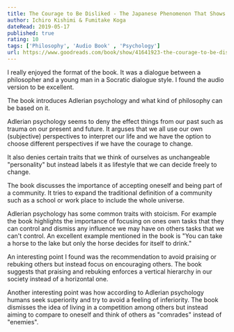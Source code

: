 ```yaml
---
title: The Courage to Be Disliked - The Japanese Phenomenon That Shows You How to Change Your Life and Achieve Real Happiness
author: Ichiro Kishimi & Fumitake Koga
dateRead: 2019-05-17
published: true
rating: 10
tags: ['Philosophy', 'Audio Book' , 'Psychology']
url: https://www.goodreads.com/book/show/41641923-the-courage-to-be-disliked
---
```


I really enjoyed the format of the book. It was a dialogue between a philosopher and a young man in a Socratic dialogue style. I found the audio version to be excellent.

The book introduces Adlerian psychology and what kind of philosophy can be based on it.

Adlerian psychology seems to deny the effect things from our past such as trauma on our present and future. It arguses that we all use our own (subjective) perspectives to interpret our life and we have the option to choose different perspectives if we have the courage to change.

It also denies certain traits that we think of ourselves as unchangeable "personality" but instead labels it as lifestyle that we can decide freely to change.

The book discusses the importance of accepting oneself and being part of a community. It tries to expand the traditional definition of a community such as a school or work place to include the whole universe.

Adlerian psychology has some common traits with stoicism. For example the book highlights the importance of focusing on ones own tasks that they can control and dismiss any influence we may have on others tasks that we can't control. An excellent example mentioned in the book is "You can take a horse to the lake but only the horse decides for itself to drink."

An interesting point I found was the recommendation to avoid praising or rebuking others but instead focus on encouraging others. The book suggests that praising and rebuking enforces a vertical hierarchy in our society instead of a horizontal one.

Another interesting point was how according to Adlerian psychology humans seek superiority and try to avoid a feeling of inferiority. The book dismisses the idea of living in a competition among others but instead aiming to compare to oneself and think of others as "comrades" instead of "enemies".
